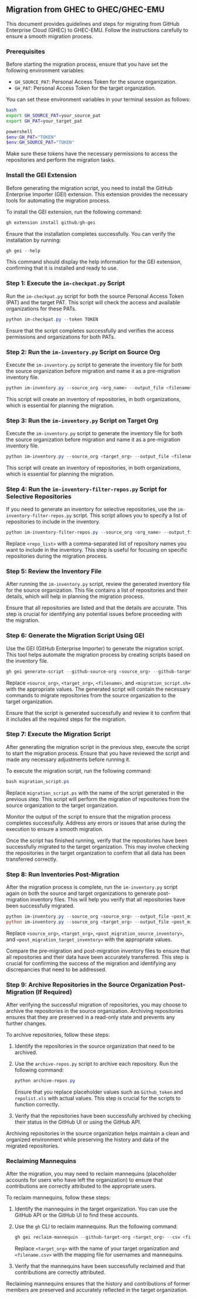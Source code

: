 
## Migration from GHEC to GHEC/GHEC-EMU

This document provides guidelines and steps for migrating from GitHub Enterprise Cloud (GHEC) to GHEC-EMU. 
Follow the instructions carefully to ensure a smooth migration process.


### Prerequisites

Before starting the migration process, ensure that you have set the following environment variables:

- `GH_SOURCE_PAT`: Personal Access Token for the source organization.
- `GH_PAT`: Personal Access Token for the target organization.

You can set these environment variables in your terminal session as follows:

```bash
bash
export GH_SOURCE_PAT=your_source_pat
export GH_PAT=your_target_pat
```
```powershell
powershell
$env:GH_PAT="TOKEN"
$env:GH_SOURCE_PAT="TOKEN"
```

Make sure these tokens have the necessary permissions to access the repositories and perform the migration tasks.

### Install the GEI Extension

Before generating the migration script, you need to install the GitHub Enterprise Importer (GEI) extension. This extension provides the necessary tools for automating the migration process.

To install the GEI extension, run the following command:

```powershell
gh extension install github/gh-gei
```

Ensure that the installation completes successfully. You can verify the installation by running:

```powershell
gh gei --help
```

This command should display the help information for the GEI extension, confirming that it is installed and ready to use.


### Step 1: Execute the `im-checkpat.py` Script

Run the `im-checkpat.py` script for both the source Personal Access Token (PAT) and the target PAT. 
This script will check the access and available organizations for these PATs.

```powershell
python im-checkpat.py --token TOKEN
```

Ensure that the script completes successfully and verifies the access permissions and organizations for both PATs.


### Step 2: Run the `im-inventory.py` Script on Source Org

Execute the `im-inventory.py` script to generate the inventory file for both the source organization before migration and name it as a pre-migration inventory file. 

```powershell
python im-inventory.py --source_org <org_name> --output_file <filename> --workers 8
```

This script will create an inventory of repositories, in both organizations, which is essential for planning the migration.

### Step 3: Run the `im-inventory.py` Script on Target Org

Execute the `im-inventory.py` script to generate the inventory file for both the source organization before migration and name it as a pre-migration inventory file. 

```powershell
python im-inventory.py --source_org <target_org> --output_file <filename> --workers 8
```

This script will create an inventory of repositories, in both organizations, which is essential for planning the migration.


### Step 4: Run the `im-inventory-filter-repos.py` Script for Selective Repositories

If you need to generate an inventory for selective repositories, use the `im-inventory-filter-repos.py` script. This script allows you to specify a list of repositories to include in the inventory.

```powershell
python im-inventory-filter-repos.py --source_org <org_name> --output_file <filename> --workers 8 --filter_file <repo_list.csv>
```

Replace `<repo_list>` with a comma-separated list of repository names you want to include in the inventory. This step is useful for focusing on specific repositories during the migration process.

### Step 5: Review the Inventory File

After running the `im-inventory.py` script, review the generated inventory file for the source organization. This file contains a list of repositories and their details, which will help in planning the migration process.

Ensure that all repositories are listed and that the details are accurate. This step is crucial for identifying any potential issues before proceeding with the migration.

### Step 6: Generate the Migration Script Using GEI

Use the GEI (GitHub Enterprise Importer) to generate the migration script. This tool helps automate the migration process by creating scripts based on the inventory file.

```powershell
gh gei generate-script --github-source-org <source_org> --github-target-org <target_org> -output <migration_script.ps>
```

Replace `<source_org>`, `<target_org>`, `<filename>`, and `<migration_script.sh>` with the appropriate values. The generated script will contain the necessary commands to migrate repositories from the source organization to the target organization.

Ensure that the script is generated successfully and review it to confirm that it includes all the required steps for the migration.


### Step 7: Execute the Migration Script

After generating the migration script in the previous step, execute the script to start the migration process. Ensure that you have reviewed the script and made any necessary adjustments before running it.

To execute the migration script, run the following command:

```powershell
bash migration_script.ps
```

Replace `migration_script.ps` with the name of the script generated in the previous step. This script will perform the migration of repositories from the source organization to the target organization.

Monitor the output of the script to ensure that the migration process completes successfully. Address any errors or issues that arise during the execution to ensure a smooth migration.

Once the script has finished running, verify that the repositories have been successfully migrated to the target organization. This may involve checking the repositories in the target organization to confirm that all data has been transferred correctly.


### Step 8: Run Inventories Post-Migration

After the migration process is complete, run the `im-inventory.py` script again on both the source and target organizations to generate post-migration inventory files. This will help you verify that all repositories have been successfully migrated.

```powershell
python im-inventory.py --source_org <source_org> --output_file <post_migration_source_inventory> --workers 8
python im-inventory.py --source_org <target_org> --output_file <post_migration_target_inventory> --workers 8
```

Replace `<source_org>`, `<target_org>`, `<post_migration_source_inventory>`, and `<post_migration_target_inventory>` with the appropriate values. 

Compare the pre-migration and post-migration inventory files to ensure that all repositories and their data have been accurately transferred. This step is crucial for confirming the success of the migration and identifying any discrepancies that need to be addressed.


### Step 9: Archive Repositories in the Source Organization Post-Migration (If Required)

After verifying the successful migration of repositories, you may choose to archive the repositories in the source organization. Archiving repositories ensures that they are preserved in a read-only state and prevents any further changes.

To archive repositories, follow these steps:

1. Identify the repositories in the source organization that need to be archived.
2. Use the `archive-repos.py` script to archive each repository. Run the following command:

    ```powershell
    python archive-repos.py
    ```
    Ensure that you replace placeholder values such as `Github_token` and `repolist.xls` with actual values. This step is crucial for the scripts to function correctly.

3. Verify that the repositories have been successfully archived by checking their status in the GitHub UI or using the GitHub API.

Archiving repositories in the source organization helps maintain a clean and organized environment while preserving the history and data of the migrated repositories.

### Reclaiming Mannequins

After the migration, you may need to reclaim mannequins (placeholder accounts for users who have left the organization) to ensure that contributions are correctly attributed to the appropriate users.

To reclaim mannequins, follow these steps:

1. Identify the mannequins in the target organization. You can use the GitHub API or the GitHub UI to find these accounts.
2. Use the `gh` CLI to reclaim mannequins. Run the following command:

    ```powershell
    gh gei reclaim-mannequin --github-target-org <target_org> --csv <filename.csv> --skip-invitation
    ```

    Replace `<target_org>` with the name of your target organization and `<filename.csv>` with the mapping file for usernames and mannequins.

3. Verify that the mannequins have been successfully reclaimed and that contributions are correctly attributed.

Reclaiming mannequins ensures that the history and contributions of former members are preserved and accurately reflected in the target organization.

